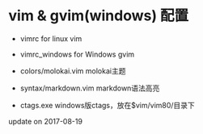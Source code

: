 # vim & gvim(windows) 配置

- vimrc for linux vim

- vimrc_windows for Windows gvim

- colors/molokai.vim    molokai主题

- syntax/markdown.vim   markdown语法高亮

- ctags.exe windows版ctags，放在$vim/vim80/目录下

update on 2017-08-19
